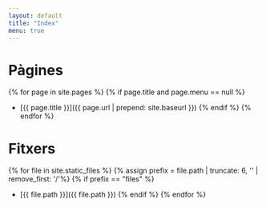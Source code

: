 ```yaml
---
layout: default
title: "Index"
menu: true
---
```


# Pàgines

{% for page in site.pages %}
{% if page.title and page.menu == null %}
- [{{ page.title }}]({{ page.url | prepend: site.baseurl }})
{% endif %}
{% endfor %}

# Fitxers

{% for file in site.static_files %}
{% assign prefix = file.path | truncate: 6, '' | remove_first: '/'%}
{% if prefix == "files" %}
- [{{ file.path }}]({{ file.path }})
{% endif %}
{% endfor %}
